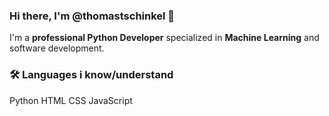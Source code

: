 ### Hi there, I'm @thomastschinkel 👋

I'm a **professional Python Developer** specialized in **Machine Learning** and software development.
### 🛠️ Languages i know/understand
Python
HTML
CSS
JavaScript
